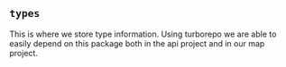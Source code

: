 ## `types`

This is where we store type information. Using turborepo we are able to easily depend on this package both in the api project and in our map project.